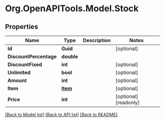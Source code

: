 # Org.OpenAPITools.Model.Stock
## Properties

Name | Type | Description | Notes
------------ | ------------- | ------------- | -------------
**Id** | **Guid** |  | [optional] 
**DiscountPercentage** | **double** |  | 
**DiscountFixed** | **int** |  | [optional] 
**Unlimited** | **bool** |  | [optional] 
**Amount** | **int** |  | [optional] 
**Item** | [**Item**](Item.md) |  | [optional] 
**Price** | **int** |  | [optional] [readonly] 

[[Back to Model list]](../README.md#documentation-for-models) [[Back to API list]](../README.md#documentation-for-api-endpoints) [[Back to README]](../README.md)


